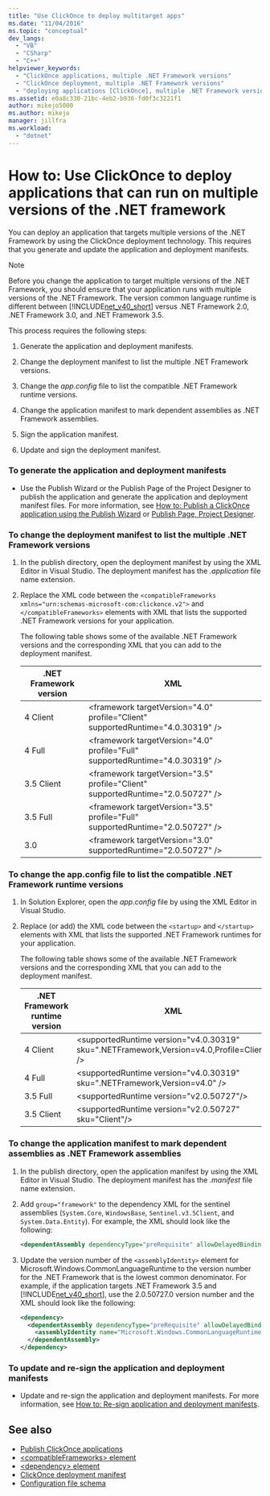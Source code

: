 ```yaml
---
title: "Use ClickOnce to deploy multitarget apps"
ms.date: "11/04/2016"
ms.topic: "conceptual"
dev_langs:
  - "VB"
  - "CSharp"
  - "C++"
helpviewer_keywords:
  - "ClickOnce applications, multiple .NET Framework versions"
  - "ClickOnce deployment, multiple .NET Framework versions"
  - "deploying applications [ClickOnce], multiple .NET Framework versions"
ms.assetid: e0a8c330-21bc-4eb2-b936-fd0f3c3221f1
author: mikejo5000
ms.author: mikejo
manager: jillfra
ms.workload:
  - "dotnet"
---
```

# How to: Use ClickOnce to deploy applications that can run on multiple versions of the .NET framework
You can deploy an application that targets multiple versions of the .NET Framework by using the ClickOnce deployment technology. This requires that you generate and update the application and deployment manifests.

> [!NOTE]
> Before you change the application to target multiple versions of the .NET Framework, you should ensure that your application runs with multiple versions of the .NET Framework. The version common language runtime is different between [!INCLUDE[net_v40_short](../code-quality/includes/net_v40_short_md.md)] versus .NET Framework 2.0, .NET Framework 3.0, and .NET Framework 3.5.

 This process requires the following steps:

1. Generate the application and deployment manifests.

2. Change the deployment manifest to list the multiple .NET Framework versions.

3. Change the *app.config* file to list the compatible .NET Framework runtime versions.

4. Change the application manifest to mark dependent assemblies as .NET Framework assemblies.

5. Sign the application manifest.

6. Update and sign the deployment manifest.

### To generate the application and deployment manifests

- Use the Publish Wizard or the Publish Page of the Project Designer to publish the application and generate the application and deployment manifest files. For more information, see [How to: Publish a ClickOnce application using the Publish Wizard](../deployment/how-to-publish-a-clickonce-application-using-the-publish-wizard.md) or [Publish Page, Project Designer](../ide/reference/publish-page-project-designer.md).

### To change the deployment manifest to list the multiple .NET Framework versions

1. In the publish directory, open the deployment manifest by using the XML Editor in Visual Studio. The deployment manifest has the *.application* file name extension.

2. Replace the XML code between the `<compatibleFrameworks xmlns="urn:schemas-microsoft-com:clickonce.v2">` and `</compatibleFrameworks>` elements with XML that lists the supported .NET Framework versions for your application.

     The following table shows some of the available .NET Framework versions and the corresponding XML that you can add to the deployment manifest.

    |.NET Framework version|XML|
    |----------------------------|---------|
    |4 Client|\<framework targetVersion="4.0" profile="Client" supportedRuntime="4.0.30319" />|
    |4 Full|\<framework targetVersion="4.0" profile="Full" supportedRuntime="4.0.30319" />|
    |3.5 Client|\<framework targetVersion="3.5" profile="Client" supportedRuntime="2.0.50727" />|
    |3.5 Full|\<framework targetVersion="3.5" profile="Full" supportedRuntime="2.0.50727" />|
    |3.0|\<framework targetVersion="3.0" supportedRuntime="2.0.50727" />|

### To change the app.config file to list the compatible .NET Framework runtime versions

1. In Solution Explorer, open the *app.config* file by using the XML Editor in Visual Studio.

2. Replace (or add) the XML code between the `<startup>` and `</startup>` elements with XML that lists the supported .NET Framework runtimes for your application.

     The following table shows some of the available .NET Framework versions and the corresponding XML that you can add to the deployment manifest.

    |.NET Framework runtime version|XML|
    |------------------------------------|---------|
    |4 Client|\<supportedRuntime version="v4.0.30319" sku=".NETFramework,Version=v4.0,Profile=Client" />|
    |4 Full|\<supportedRuntime version="v4.0.30319" sku=".NETFramework,Version=v4.0" />|
    |3.5 Full|\<supportedRuntime version="v2.0.50727"/>|
    |3.5 Client|\<supportedRuntime version="v2.0.50727" sku="Client"/>|

### To change the application manifest to mark dependent assemblies as .NET Framework assemblies

1. In the publish directory, open the application manifest by using the XML Editor in Visual Studio. The deployment manifest has the *.manifest* file name extension.

2. Add `group="framework"` to the dependency XML for the sentinel assemblies (`System.Core`, `WindowsBase`, `Sentinel.v3.5Client`, and `System.Data.Entity`). For example, the XML should look like the following:

   ```xml
   <dependentAssembly dependencyType="preRequisite" allowDelayedBinding="true" group="framework">
   ```

3. Update the version number of the `<assemblyIdentity>` element for Microsoft.Windows.CommonLanguageRuntime to the version number for the .NET Framework that is the lowest common denominator. For example, if the application targets .NET Framework 3.5 and [!INCLUDE[net_v40_short](../code-quality/includes/net_v40_short_md.md)], use the 2.0.50727.0 version number and the XML should look like the following:

   ```xml
   <dependency>
     <dependentAssembly dependencyType="preRequisite" allowDelayedBinding="true">
       <assemblyIdentity name="Microsoft.Windows.CommonLanguageRuntime" version="2.0.50727.0" />
     </dependentAssembly>
   </dependency>
   ```

### To update and re-sign the application and deployment manifests

- Update and re-sign the application and deployment manifests. For more information, see [How to: Re-sign application and deployment manifests](../deployment/how-to-re-sign-application-and-deployment-manifests.md).

## See also
- [Publish ClickOnce applications](../deployment/publishing-clickonce-applications.md)
- [\<compatibleFrameworks> element](../deployment/compatibleframeworks-element-clickonce-deployment.md)
- [\<dependency> element](../deployment/dependency-element-clickonce-application.md)
- [ClickOnce deployment manifest](../deployment/clickonce-deployment-manifest.md)
- [Configuration file schema](/dotnet/framework/configure-apps/file-schema/index)

